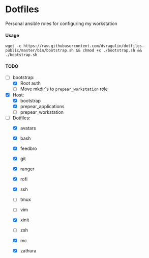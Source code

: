 # Dotfiles

Personal ansible roles for configuring my workstation

#### Usage
```
wget -c https://raw.githubusercontent.com/dvragulin/dotfiles-public/master/bin/bootstrap.sh && chmod +x ./bootstrap.sh && ./bootstrap.sh
```

#### TODO
- [ ] bootstrap:
    - [x] Root auth
    - [ ] Move mkdir's to `prepear_workstation` role

- [x] Host:
    - [x] bootstrap
    - [x] prepear_applications
    - [ ] prepear_workstation

- [ ] Dotfiles:
    - [x] avatars
    - [x] bash
    - [x] feedbro
    - [x] git
    - [x] ranger
    - [x] rofi
    - [x] ssh
    - [ ] tmux
    - [ ] vim
    - [x] xinit
    - [ ] zsh
    - [x] mc
    - [x] zathura


